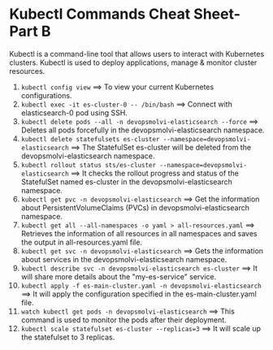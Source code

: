 # Kubectl Commands Cheat Sheet- Part B

Kubectl is a command-line tool that allows users to interact with Kubernetes clusters. Kubectl is used to deploy applications, manage & monitor cluster resources.

1. `kubectl config view` ==> To view your current Kubernetes configurations.
2. `kubectl exec -it es-cluster-0 -- /bin/bash` ==> Connect with elasticsearch-0 pod using SSH.
3. `kubectl delete pods --all -n devopsmolvi-elasticsearch --force` ==> Deletes all pods forcefully in the devopsmolvi-elasticsearch namespace.
4. `kubectl delete statefulsets es-cluster --namespace=devopsmolvi-elasticsearch` ==> The StatefulSet es-cluster will be deleted from the devopsmolvi-elasticsearch namespace.
5. `kubectl rollout status sts/es-cluster --namespace=devopsmolvi-elasticsearch` ==> It checks the rollout progress and status of the StatefulSet named es-cluster in the devopsmolvi-elasticsearch namespace.
6. `kubectl get pvc -n devopsmolvi-elasticsearch` ==> Get the information about PersistentVolumeClaims (PVCs) in devopsmolvi-elasticsearch namespace.
7. `kubectl get all --all-namespaces -o yaml > all-resources.yaml` ==> Retrieves the information of all resources in all namespaces and saves the output in all-resources.yaml file.
8. `kubectl get svc -n devopsmolvi-elasticsearch` ==> Gets the information about services in the devopsmolvi-elasticsearch namespace.
9. `kubectl describe svc -n devopsmolvi-elasticsearch es-cluster` ==> It will share more details about the "my-es-service" service.
10. `kubectl apply -f es-main-cluster.yaml -n devopsmolvi-elasticsearch` ==> It will apply the configuration specified in the es-main-cluster.yaml file.
11. `watch kubectl get pods -n devopsmolvi-elasticsearch` ==> This command is used to monitor the pods after their deployment.
12. `kubectl scale statefulset es-cluster --replicas=3` ==> It will scale up the statefulset to 3 replicas.




